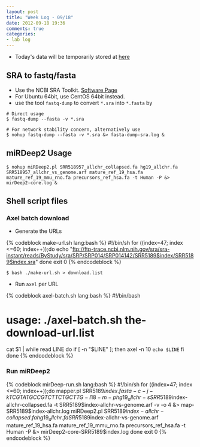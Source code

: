 ```yaml
---
layout: post
title: "Week Log - 09/18"
date: 2012-09-18 19:36
comments: true
categories: 
- lab log
---
```


* Today's data will be temporarily stored at [here](http://liang.ntuphoto.tw/lab-data/0918-result/)


## SRA to fastq/fasta

* Use the NCBI SRA Toolkit. [Software Page]
* For Ubuntu 64bit, use CentOS 64bit instead.
* use the tool `fastq-dump` to convert `*.sra` into `*.fasta` by

```
# Direct usage
$ fastq-dump --fasta -v *.sra

# For network stability concern, alternatively use
$ nohup fastq-dump --fasta -v *.sra &> fasta-dump-sra.log &
```

[Software Page]: http://www.ncbi.nlm.nih.gov/Traces/sra/sra.cgi?view=software
<!-- more -->


## miRDeep2 Usage

```
$ nohup miRDeep2.pl SRR518957_allchr_collapsed.fa hg19_allchr.fa SRR518957_allchr_vs_genome.arf mature_ref_19_hsa.fa mature_ref_19_mmu_rno.fa precursors_ref_hsa.fa -t Human -P &> mirDeep2-core.log &
```

## Shell script files

### Axel batch download

* Generate the URLs

{% codeblock make-url.sh lang:bash %}
#!/bin/sh
for ((index=47; index <=60; index++));do
    echo "ftp://ftp-trace.ncbi.nlm.nih.gov/sra/sra-instant/reads/ByStudy/sra/SRP/SRP014/SRP014142/SRR5189$index/SRR5189$index.sra"
done
exit 0 
{% endcodeblock %}

    $ bash ./make-url.sh > download.list

* Run `axel` per URL

{% codeblock axel-batch.sh lang:bash %}
#!/bin/bash
# usage:  ./axel-batch.sh the-download-url.list
cat $1 | while read LINE
do
    if [ -n "$LINE" ]; then
        axel -n 10 `echo $LINE`
    fi
done
{% endcodeblock %}

### Run miRDeep2

{% codeblock mirDeep-run.sh lang:bash %}
#!/bin/sh
for ((index=47; index <=60; index++));do
    mapper.pl SRR5189$index.fasta -c -j -k TCGTATGCCGTCTTCTGCTTG  -l 18 -m -p hg19_allchr -s SRR5189$index-allchr-collapsed.fa -t SRR5189$index-allchr-vs-genome.arf -v -o 4 &> map-SRR5189$index-allchr.log 
    miRDeep2.pl SRR5189$index-allchr-collapsed.fa hg19_allchr.fa SRR5189$index-allchr-vs-genome.arf mature_ref_19_hsa.fa mature_ref_19_mmu_rno.fa precursors_ref_hsa.fa -t Human -P &> mirDeep2-core-SRR5189$index.log
done
exit 0
{% endcodeblock %}
